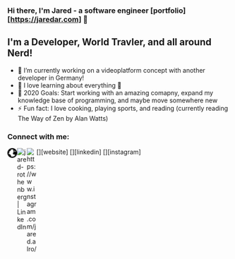 ### Hi there, I'm Jared - a software engineer [portfolio][https://jaredar.com] 👋

## I'm a Developer, World Travler, and all around Nerd!
- 🔭 I’m currently working on a videoplatform concept with another developer in Germany!
- 🌱 I love learning about everything 🤣
- 🥅 2020 Goals: Start working with an amazing comapny, expand my knowledge base of programming, and maybe move somewhere new
- ⚡ Fun fact: I love cooking, playing sports, and reading (currently reading The Way of Zen by Alan Watts)

### Connect with me:

[<img align="left" alt="https://www.jaredar.com/" width="22px" src="https://raw.githubusercontent.com/iconic/open-iconic/master/svg/globe.svg" />][website]
[<img align="left" alt="jared-rothenberg | LinkedIn" width="22px" src="https://cdn.jsdelivr.net/npm/simple-icons@v3/icons/linkedin.svg" />][linkedin]
[<img align="left" alt="https://www.instagram.com/jared.alro/" width="22px" src="https://cdn.jsdelivr.net/npm/simple-icons@v3/icons/instagram.svg" />][instagram]
